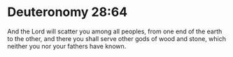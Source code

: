 # Deuteronomy 28:64

And the Lord will scatter you among all peoples, from one end of the earth to the other, and there you shall serve other gods of wood and stone, which neither you nor your fathers have known.

